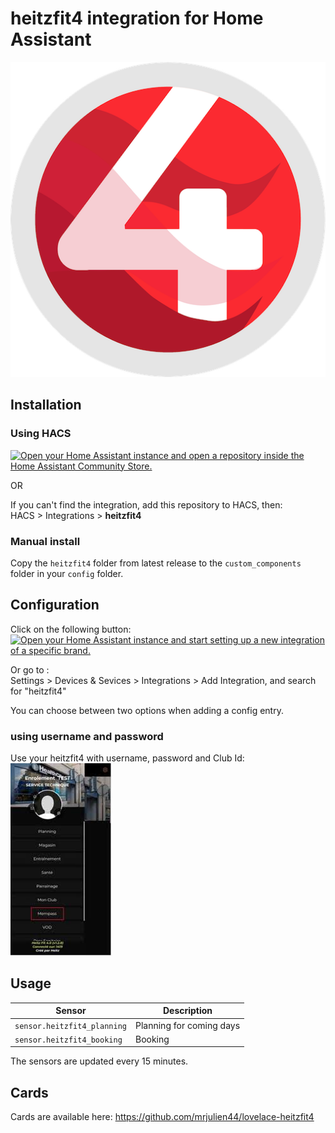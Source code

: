 # heitzfit4 integration for Home Assistant
![heitzfit4 logo](doc/logo_heitzfit4.png)
## Installation

### Using HACS

[![Open your Home Assistant instance and open a repository inside the Home Assistant Community Store.](https://my.home-assistant.io/badges/hacs_repository.svg)](https://my.home-assistant.io/redirect/hacs_repository/?owner=mrjulien44s&repository=hacs-heitzfit4&category=integration)

OR

If you can't find the integration, add this repository to HACS, then:  
HACS > Integrations > **heitzfit4**

### Manual install

Copy the `heitzfit4` folder from latest release to the `custom_components` folder in your `config` folder.

## Configuration

Click on the following button:  
[![Open your Home Assistant instance and start setting up a new integration of a specific brand.](https://my.home-assistant.io/badges/brand.svg)](https://my.home-assistant.io/redirect/brand/?brand=heitzfit4)  

Or go to :  
Settings > Devices & Sevices > Integrations > Add Integration, and search for "heitzfit4"

You can choose between two options when adding a config entry.  

### using username and password

Use your heitzfit4 with username, password and Club Id:  
![heitzfit4 config flow](doc/config_flow_username_password.png)

## Usage


| Sensor | Description |
|--------|-------------|
| `sensor.heitzfit4_planning` | Planning for coming days |
| `sensor.heitzfit4_booking` | Booking |


The sensors are updated every 15 minutes.

## Cards

Cards are available here: https://github.com/mrjulien44/lovelace-heitzfit4
